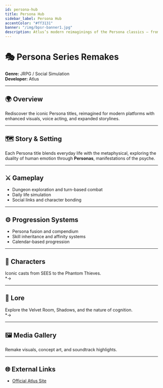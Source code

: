 ```yaml
---
id: persona-hub
title: Persona Hub
sidebar_label: Persona Hub
accentColor: "#ff3131"
banner: "/img/bpsr-banner1.jpg"
description: Atlus’s modern reimaginings of the Persona classics — from Persona 3 Reload onward.
---
```


# 🎭 Persona Series Remakes

**Genre:** JRPG / Social Simulation  
**Developer:** Atlus  

---

## 🌍 Overview
Rediscover the iconic Persona titles, reimagined for modern platforms with enhanced visuals, voice acting, and expanded storylines.

---

## 🗺️ Story & Setting
Each Persona title blends everyday life with the metaphysical, exploring the duality of human emotion through **Personas**, manifestations of the psyche.

---

## ⚔️ Gameplay
- Dungeon exploration and turn-based combat  
- Daily life simulation  
- Social links and character bonding  

---

## ⚙️ Progression Systems
- Persona fusion and compendium  
- Skill inheritance and affinity systems  
- Calendar-based progression  

---

## 💫 Characters
Iconic casts from SEES to the Phantom Thieves.  
*→ 

---

## 📜 Lore
Explore the Velvet Room, Shadows, and the nature of cognition.  
*→ 

---

## 🖼️ Media Gallery
Remake visuals, concept art, and soundtrack highlights.  

---

## 🌐 External Links
- [Official Atlus Site](https://atlus.com/)
